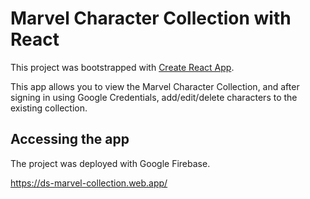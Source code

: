# Marvel Character Collection with React

This project was bootstrapped with [Create React App](https://github.com/facebook/create-react-app).

This app allows you to view the Marvel Character Collection, and after signing in using Google Credentials, add/edit/delete characters to the existing collection.

## Accessing the app

The project was deployed with Google Firebase.

https://ds-marvel-collection.web.app/